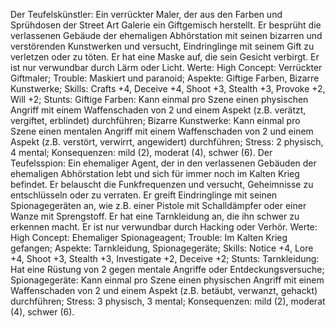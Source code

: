 Der Teufelskünstler: Ein verrückter Maler, der aus den Farben und Sprühdosen der Street Art Galerie ein Giftgemisch herstellt. Er besprüht die verlassenen Gebäude der ehemaligen Abhörstation mit seinen bizarren und verstörenden Kunstwerken und versucht, Eindringlinge mit seinem Gift zu verletzen oder zu töten. Er hat eine Maske auf, die sein Gesicht verbirgt. Er ist nur verwundbar durch Lärm oder Licht. Werte: High Concept: Verrückter Giftmaler; Trouble: Maskiert und paranoid; Aspekte: Giftige Farben, Bizarre Kunstwerke; Skills: Crafts +4, Deceive +4, Shoot +3, Stealth +3, Provoke +2, Will +2; Stunts: Giftige Farben: Kann einmal pro Szene einen physischen Angriff mit einem Waffenschaden von 2 und einem Aspekt (z.B. verätzt, vergiftet, erblindet) durchführen; Bizarre Kunstwerke: Kann einmal pro Szene einen mentalen Angriff mit einem Waffenschaden von 2 und einem Aspekt (z.B. verstört, verwirrt, angewidert) durchführen; Stress: 2 physisch, 4 mental; Konsequenzen: mild (2), moderat (4), schwer (6).
Der Teufelsspion: Ein ehemaliger Agent, der in den verlassenen Gebäuden der ehemaligen Abhörstation lebt und sich für immer noch im Kalten Krieg befindet. Er belauscht die Funkfrequenzen und versucht, Geheimnisse zu entschlüsseln oder zu verraten. Er greift Eindringlinge mit seinen Spionagegeräten an, wie z.B. einer Pistole mit Schalldämpfer oder einer Wanze mit Sprengstoff. Er hat eine Tarnkleidung an, die ihn schwer zu erkennen macht. Er ist nur verwundbar durch Hacking oder Verhör. Werte: High Concept: Ehemaliger Spionageagent; Trouble: Im Kalten Krieg gefangen; Aspekte: Tarnkleidung, Spionagegeräte; Skills: Notice +4, Lore +4, Shoot +3, Stealth +3, Investigate +2, Deceive +2; Stunts: Tarnkleidung: Hat eine Rüstung von 2 gegen mentale Angriffe oder Entdeckungsversuche; Spionagegeräte: Kann einmal pro Szene einen physischen Angriff mit einem Waffenschaden von 2 und einem Aspekt (z.B. betäubt, verwanzt, gehackt) durchführen; Stress: 3 physisch, 3 mental; Konsequenzen: mild (2), moderat (4), schwer (6).
